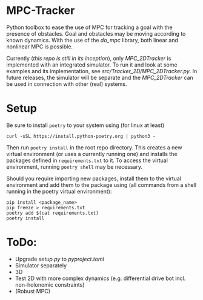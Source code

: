# MPC-Tracker
Python toolbox to ease the use of MPC for tracking a goal with the presence of obstacles. Goal and obstacles may be moving according to known dynamics. With the use of the *do_mpc* library, both linear and nonlinear MPC is possible.

Currently (*this repo is still in its inception*), only *MPC_2DTracker* is implemented with an integrated simulator. To run it and look at some examples and its implementation, see *src/Tracker_2D/MPC_2DTracker.py*. In future releases, the simulator will be separate and the *MPC_2DTracker* can be used in connection with other (real) systems.

# Setup
Be sure to install `poetry` to your system using (for linux at least)
```
curl -sSL https://install.python-poetry.org | python3 -
```

Then run `poetry install` in the root repo directory. This creates a new virtual environment (or uses a currently running one) and installs the packages defined in `requirements.txt` to it. To access the virtual environment, running `poetry shell` may be necessary.

Should you require importing new packages, install them to the virtual environment and add them to the package using (all commands from a shell running in the poetry virtual environment):
```
pip install <package_name>
pip freeze > requirements.txt
poetry add $(cat requirements.txt)
poetry install
```

# ToDo:
- Upgrade *setup.py* to *pyproject.toml*
- Simulator separately
- 3D
- Test 2D with more complex dynamics (e.g. differential drive bot incl. non-holonomic constraints)
- (Robust MPC)